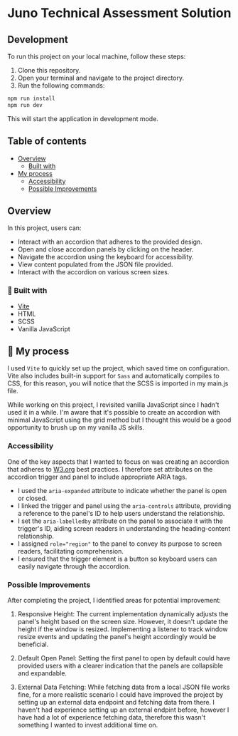 # Juno Technical Assessment Solution

## Development

To run this project on your local machine, follow these steps:

1. Clone this repository.
2. Open your terminal and navigate to the project directory.
3. Run the following commands:

```sh
npm run install
npm run dev
```

This will start the application in development mode.

## Table of contents

- [Overview](#overview)
  - [Built with](#built-with)
- [My process](#my-process)
  - [Accessibility](#accessibility)
  - [Possible Improvements](#possible-improvements)

## Overview

In this project, users can:

- Interact with an accordion that adheres to the provided design.
- Open and close accordion panels by clicking on the header.
- Navigate the accordion using the keyboard for accessibility.
- View content populated from the JSON file provided.
- Interact with the accordion on various screen sizes.

### 🧰&nbsp;Built with

- [Vite](https://vitejs.dev/)
- HTML
- SCSS
- Vanilla JavaScript

## 💭&nbsp;My process

I used `Vite` to quickly set up the project, which saved time on configuration. Vite also includes built-in support for `Sass` and automatically compiles to CSS, for this reason, you will notice that the SCSS is imported in my main.js file.

While working on this project, I revisited vanilla JavaScript since I hadn't used it in a while. I'm aware that it's possible to create an accordion with minimal JavaScript using the grid method but I thought this would be a good opportunity to brush up on my vanilla JS skills.

### Accessibility

One of the key aspects that I wanted to focus on was creating an accordion that adheres to [W3.org](https://www.w3.org/) best practices. I therefore set attributes on the accordion trigger and panel to include appropriate ARIA tags.

- I used the `aria-expanded` attribute to indicate whether the panel is open or closed.
- I linked the trigger and panel using the `aria-controls` attribute, providing a reference to the panel's ID to help users understand the relationship.
- I set the `aria-labelledby` attribute on the panel to associate it with the trigger's ID, aiding screen readers in understanding the heading-content relationship.
- I assigned `role="region"` to the panel to convey its purpose to screen readers, facilitating comprehension.
- I ensured that the trigger element is a button so keyboard users can easily navigate through the accordion.

### Possible Improvements

After completing the project, I identified areas for potential improvement:

1. Responsive Height: The current implementation dynamically adjusts the panel's height based on the screen size. However, it doesn't update the height if the window is resized. Implementing a listener to track window resize events and updating the panel's height accordingly would be beneficial.

2. Default Open Panel: Setting the first panel to open by default could have provided users with a clearer indication that the panels are collapsible and expandable.

3. External Data Fetching: While fetching data from a local JSON file works fine, for a more realistic scenario I could have improved the project by setting up an external data endpoint and fetching data from there. I haven't had experience setting up an external endpint before, however I have had a lot of experience fetching data, therefore this wasn't something I wanted to invest additional time on.
